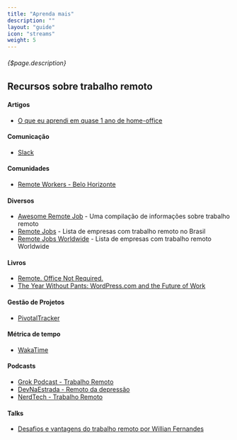 ```yaml
---
title: "Aprenda mais"
description: ""
layout: "guide"
icon: "streams"
weight: 5
---
```


###### {$page.description}

<article id="1">

## Recursos sobre trabalho remoto

#### Artigos
  - [O que eu aprendi em quase 1 ano de home-office](https://medium.com/desenvolvimento-front-end-pt-br/o-que-eu-aprendi-em-quase-1-ano-de-home-office-7ed3cfee276a)

#### Comunicação
  - [Slack](https://slack.com/)

#### Comunidades
  - [Remote Workers - Belo Horizonte](http://www.meetup.com/Belo-Horizonte-Remote-Workers/)

#### Diversos
  - [Awesome Remote Job](https://github.com/lukasz-madon/awesome-remote-job) - Uma compilação de informações sobre trabalho remoto
  - [Remote Jobs](https://github.com/lerrua/remote-jobs-brazil) - Lista de empresas com trabalho remoto no Brasil
  - [Remote Jobs Worldwide](https://github.com/jessicard/remote-jobs) - Lista de empresas com trabalho remoto Worldwide

#### Livros
  - [Remote. Office Not Required.](http://37signals.com/remote/)
  - [The Year Without Pants: WordPress.com and the Future of Work](http://scottberkun.com/yearwithoutpants/)

#### Gestão de Projetos
 - [PivotalTracker](https://pivotaltracker.com)

#### Métrica de tempo
 - [WakaTime](https://wakatime.com/)

#### Podcasts
  - [Grok Podcast - Trabalho Remoto](http://www.grokpodcast.com/2013/04/02/episodio-86-trabalho-remoto-parte-1-de-4/)
  - [DevNaEstrada - Remoto da depressão](http://devnaestrada.com.br/2015/12/25/devnaestrada-remoto-da-depressao.html)
  - [NerdTech - Trabalho Remoto](https://jovemnerd.com.br/nerdcast/nerdtech/trabalho-remoto/)

#### Talks
  - [Desafios e vantagens do trabalho remoto por Willian Fernandes](https://www.youtube.com/watch?v=IT6z7VDueF8)

</article>
